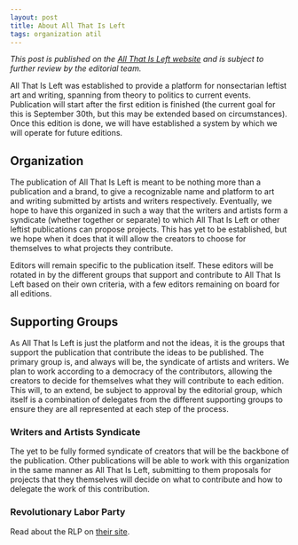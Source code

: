 ```yaml
---
layout: post
title: About All That Is Left
tags: organization atil
---
```


*This post is published on the [All That Is Left website](https://atil.xyz) and
is subject to further review by the editorial team.*

All That Is Left was established to provide a platform for nonsectarian leftist
art and writing, spanning from theory to politics to current events. Publication
will start after the first edition is finished (the current goal for this is
September 30th, but this may be extended based on circumstances). Once this
edition is done, we will have established a system by which we will operate for
future editions.

## Organization

The publication of All That Is Left is meant to be nothing more than a
publication and a brand, to give a recognizable name and platform to art and
writing submitted by artists and writers respectively. Eventually, we hope to
have this organized in such a way that the writers and artists form a syndicate
(whether together or separate) to which All That Is Left or other leftist
publications can propose projects. This has yet to be established, but we hope
when it does that it will allow the creators to choose for themselves to what
projects they contribute.

Editors will remain specific to the publication itself. These editors will be
rotated in by the different groups that support and contribute to All That Is
Left based on their own criteria, with a few editors remaining on board for all
editions.

## Supporting Groups

As All That Is Left is just the platform and not the ideas, it is the groups
that support the publication that contribute the ideas to be published. The
primary group is, and always will be, the syndicate of artists and writers. We
plan to work according to a democracy of the contributors, allowing the creators
to decide for themselves what they will contribute to each edition. This will,
to an extend, be subject to approval by the editorial group, which itself is a
combination of delegates from the different supporting groups to ensure they are
all represented at each step of the process.

### Writers and Artists Syndicate

The yet to be fully formed syndicate of creators that will be the backbone of
the publication. Other publications will be able to work with this organization
in the same manner as All That Is Left, submitting to them proposals for
projects that they themselves will decide on what to contribute and how to
delegate the work of this contribution.

### Revolutionary Labor Party

Read about the RLP on [their site](https://revlabor.wixsite.com/revlaborparty).
